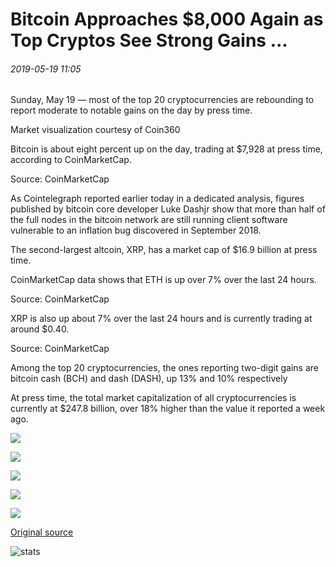 # Bitcoin Approaches $8,000 Again as Top Cryptos See Strong Gains ...

###### 2019-05-19 11:05

Sunday, May 19 — most of the top 20 cryptocurrencies are rebounding to report moderate to notable gains on the day by press time.

Market visualization courtesy of Coin360

Bitcoin is about eight percent up on the day, trading at $7,928 at press time, according to CoinMarketCap.

Source: CoinMarketCap

As Cointelegraph reported earlier today in a dedicated analysis, figures published by bitcoin core developer Luke Dashjr show that more than half of the full nodes in the bitcoin network are still running client software vulnerable to an inflation bug discovered in September 2018.

The second-largest altcoin, XRP, has a market cap of $16.9 billion at press time.

CoinMarketCap data shows that ETH is up over 7% over the last 24 hours.

Source: CoinMarketCap

XRP is also up about 7% over the last 24 hours and is currently trading at around $0.40.

Source: CoinMarketCap

Among the top 20 cryptocurrencies, the ones reporting two-digit gains are bitcoin cash (BCH) and dash (DASH), up 13% and 10% respectively

At press time, the total market capitalization of all cryptocurrencies is currently at $247.8 billion, over 18% higher than the value it reported a week ago.

![](https://s3.cointelegraph.com/storage/uploads/view/9ed6933cda1f071e9f9168c609744eb4.png)

![](https://s3.cointelegraph.com/storage/uploads/view/3b32ab206062609468a6510b0d031ea0.png)

![](https://s3.cointelegraph.com/storage/uploads/view/f2f33b65fc5ced8bbf80be09072e8094.png)

![](https://s3.cointelegraph.com/storage/uploads/view/31b2d47429ba52678560ff7f4a1611dd.png)

![](https://s3.cointelegraph.com/storage/uploads/view/0c61588900d0080baf512329abbba081.png)

[Original source](https://cointelegraph.com/news/bitcoin-approaches-8-000-again-as-top-cryptos-see-strong-gains)

![stats](https://c.statcounter.com/11760860/0/a89fa40b/1/ "stats")